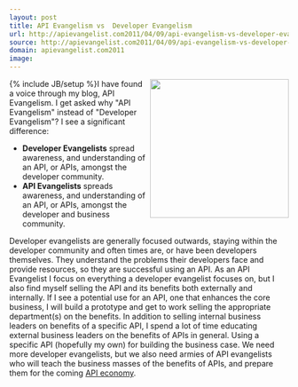 ```yaml
---
layout: post
title: API Evangelism vs  Developer Evangelism
url: http://apievangelist.com2011/04/09/api-evangelism-vs-developer-evangelism/
source: http://apievangelist.com2011/04/09/api-evangelism-vs-developer-evangelism/
domain: apievangelist.com2011
image: 
---
```

{% include JB/setup %}<img src="http://kinlane-productions.s3.amazonaws.com/api-evangelist/api-evangelist-business.png"  width="250" align="right" />I have found a voice through my blog, API Evangelism.
I get asked why "API Evangelism" instead of "Developer Evangelism"?
I see a significant difference:
<ul>
     <li>
          <strong>Developer Evangelists</strong> spread awareness, and understanding of an API, or APIs, amongst the developer community.
     </li>
     <li>
          <strong>API Evangelists</strong> spreads awareness, and understanding of an API, or APIs, amongst the developer and business community.
     </li>
</ul>Developer evangelists are generally focused outwards, staying within the developer community and often times are, or have been developers themselves. They understand the problems their developers face and provide resources, so they are successful using an API.
As an API Evangelist I focus on everything a developer evangelist focuses on, but I also find myself selling the API and its benefits both externally and internally.
If I see a potential use for an API, one that enhances the core business, I will build a prototype and get to work selling the appropriate department(s) on the benefits.
In addition to selling internal business leaders on benefits of a specific API, I spend a lot of time educating external business leaders on the benefits of APIs in general. Using a specific API (hopefully my own) for building the business case.
We need more developer evangelists, but we also need armies of API evangelists who will teach the business masses of the benefits of APIs, and prepare them for the coming <a title="API Economy" href="http://blog.apievangelist.com/2011/01/19/the-new-api-economy/">API economy</a>.
